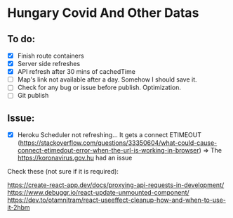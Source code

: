 # Hungary Covid And Other Datas

## To do:

* [x] Finish route containers
* [x] Server side refreshes
* [x] API refresh after 30 mins of cachedTime
* [ ] Map's link not available after a day. Somehow I should save it.
* [ ] Check for any bug or issue before publish. Optimization.
* [ ] Git publish

## Issue:

* [x] Heroku Scheduler not refreshing... It gets a connect ETIMEOUT (https://stackoverflow.com/questions/33350604/what-could-cause-connect-etimedout-error-when-the-url-is-working-in-browser) => The https://koronavirus.gov.hu had an issue

Check these (not sure if it is required):

https://create-react-app.dev/docs/proxying-api-requests-in-development/
https://www.debuggr.io/react-update-unmounted-component/
https://dev.to/otamnitram/react-useeffect-cleanup-how-and-when-to-use-it-2hbm